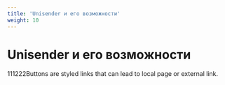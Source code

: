 ```yaml
---
title: 'Unisender и его возможности'
weight: 10
---
```

# Unisender и его возможности

111222Buttons are styled links that can lead to local page or external link.